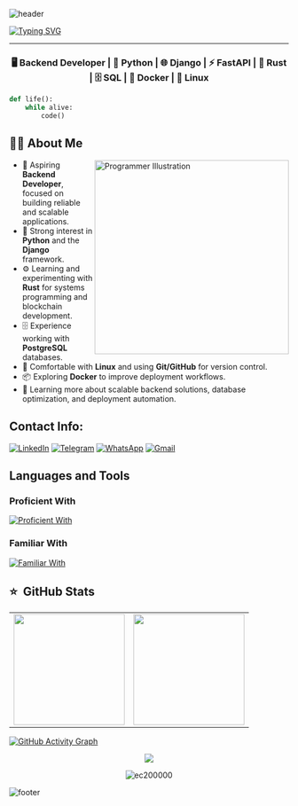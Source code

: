 ![header](https://capsule-render.vercel.app/api?type=waving&height=150&color=0:0f2027,100:1f7fff&section=header&reversal=false&animation=twinkling)

[![Typing SVG](https://readme-typing-svg.herokuapp.com?size=45&center=true&vCenter=true&width=1000&color=0:0f2027&lines=Welcome+to+Itay+Cohen's+Github+Profile!;Backend+Developer;Devops+Engineer)](https://git.io/typing-svg)

---

<h3 align="center">
🖥️ Backend Developer | 🐍 Python | 🌐 Django | ⚡ FastAPI | 🦀 Rust | 🗄️ SQL | 🐳 Docker | 🐧 Linux
</h3>

```python 
def life():
    while alive:
        code()
```

## 👨‍💻 About Me  

<img src="./assets/programmer.png" alt="Programmer Illustration" width="350" align="right">

- 🎯 Aspiring **Backend Developer**, focused on building reliable and scalable applications.  
- 🐍 Strong interest in **Python** and the **Django** framework.  
- ⚙️ Learning and experimenting with **Rust** for systems programming and blockchain development.  
- 🗄️ Experience working with **PostgreSQL** databases.  
- 🐧 Comfortable with **Linux** and using **Git/GitHub** for version control.  
- 📦 Exploring **Docker** to improve deployment workflows.  
- 🌱 Learning more about scalable backend solutions, database optimization, and deployment automation.

## Contact Info:
[![LinkedIn](https://img.shields.io/badge/LinkedIn-0A66C2?style=for-the-badge&logo=linkedin&logoColor=white)](https://linkedin.com/in/ec200000)
[![Telegram](https://img.shields.io/badge/Telegram-26A5E4?style=for-the-badge&logo=telegram&logoColor=white)](https://t.me/ec200000)
[![WhatsApp](https://img.shields.io/badge/WhatsApp-25D366?style=for-the-badge&logo=whatsapp&logoColor=white)](https://wa.me/+972525352726)
[![Gmail](https://img.shields.io/badge/Gmail-D14836?style=for-the-badge&logo=gmail&logoColor=white)](mailto:ec200000@gmail.com)

## Languages and Tools

### Proficient With
[![Proficient With](https://skillicons.dev/icons?i=python,django,fastapi,rust,postgresql,docker,linux,git,github,vscode)](https://github.com/ec200000)

### Familiar With
[![Familiar With](https://skillicons.dev/icons?i=react,nextjs,typescript,html,css,javascript)](https://github.com/ec200000)

## ⭐️ &nbsp;GitHub Stats

<table align="center">
  <tr>
    <td>
      <img src="https://github-readme-stats.vercel.app/api?username=ec200000&show_icons=true&theme=react&hide_border=false&count_private=true&bg_color=0f2027&title_color=1f7fff&text_color=ffffff&icon_color=00ffea&border_radius=15" height="200px"/>
    </td>
    <td>
      <img src="https://github-readme-stats.vercel.app/api/top-langs/?username=ec200000&layout=compact&theme=react&hide_border=false&bg_color=0f2027&title_color=1f7fff&text_color=ffffff&border_radius=15" height="200px"/>
    </td>
  </tr>
</table>

[![GitHub Activity Graph](https://github-readme-activity-graph.vercel.app/graph?username=ec200000&bg_color=0d1117&color=1f7fff&line=00ffea&point=00ffea&area=true&area_color=00ffea&hide_border=true)](https://github.com/ec200000)

<p align="center"><img src="https://wakatime.com/badge/user/1365cb87-1cc0-4564-b486-b45888a5bbe3.svg" /></p>

<p align="center"> <img src="https://komarev.com/ghpvc/?username=ec200000" alt="ec200000" /> </p>

![footer](https://capsule-render.vercel.app/api?type=waving&height=150&color=0:0f2027,100:1f7fff&section=footer&reversal=false&animation=twinkling)

<!--
**ec200000/ec200000** is a ✨ _special_ ✨ repository because its `README.md` (this file) appears on your GitHub profile.

Here are some ideas to get you started:

- 🔭 I’m currently working on ...
- 🌱 I’m currently learning ...
- 👯 I’m looking to collaborate on ...
- 🤔 I’m looking for help with ...
- 💬 Ask me about ...
- 📫 How to reach me: ...
- 😄 Pronouns: ...
- ⚡ Fun fact: ...
-->
